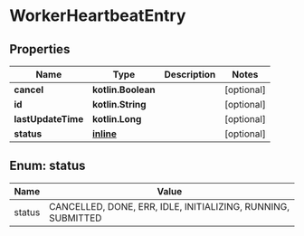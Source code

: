 
# WorkerHeartbeatEntry

## Properties
Name | Type | Description | Notes
------------ | ------------- | ------------- | -------------
**cancel** | **kotlin.Boolean** |  |  [optional]
**id** | **kotlin.String** |  |  [optional]
**lastUpdateTime** | **kotlin.Long** |  |  [optional]
**status** | [**inline**](#Status) |  |  [optional]


<a name="Status"></a>
## Enum: status
Name | Value
---- | -----
status | CANCELLED, DONE, ERR, IDLE, INITIALIZING, RUNNING, SUBMITTED



